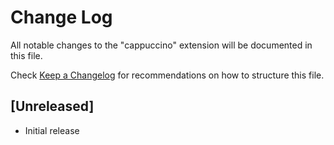 # Change Log

All notable changes to the "cappuccino" extension will be documented in this file.

Check [Keep a Changelog](http://keepachangelog.com/) for recommendations on how to structure this file.

## [Unreleased]

- Initial release
